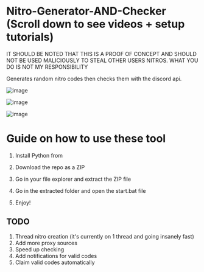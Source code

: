# Nitro-Generator-AND-Checker (Scroll down to see videos + setup tutorials)  
    
IT SHOULD BE NOTED THAT THIS IS A PROOF OF CONCEPT AND SHOULD NOT BE USED MALICIOUSLY TO STEAL OTHER USERS NITROS. WHAT YOU DO IS NOT MY RESPONSIBILITY  
 
Generates random nitro codes then checks them with the discord api.
 
![image](https://user-images.githubusercontent.com/116505654/197413858-d895a5e0-927b-4224-842a-aaf9ab30e6d4.png)    
  
![image](https://user-images.githubusercontent.com/116505654/197413887-9cb1522f-59f6-4976-a964-c0c8cf534d65.png)    
  
![image](https://user-images.githubusercontent.com/116505654/197413911-88b85b22-701b-4115-a49e-58a0fcd802d5.png)  
  
# Guide on how to use these tool  
   
1. Install Python from   
    
2. Download the repo as a ZIP
  
3. Go in your file explorer and extract the ZIP file  
 
4. Go in the extracted folder and open the start.bat file
 
5. Enjoy!   
  
  
    
## TODO   
1. Thread nitro creation (it's currently on 1 thread and going insanely fast)  
2. Add more proxy sources 
3. Speed up checking  
4. Add notifications for valid codes   
5. Claim valid codes automatically 
